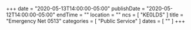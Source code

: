 +++
date = "2020-05-13T14:00:00-05:00"
publishDate = "2020-05-12T14:00:00-05:00"
endTime = ""
location = ""
ncs = [ "KE0LDS" ]
title = "Emergency Net 0513"
categories = [ "Public Service" ]
dates = [ "" ]
+++
